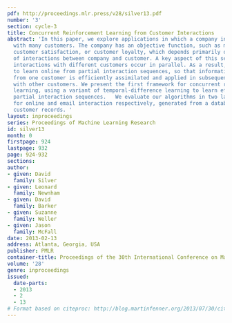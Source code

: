 ```yaml
---
pdf: http://proceedings.mlr.press/v28/silver13.pdf
number: '3'
section: cycle-3
title: Concurrent Reinforcement Learning from Customer Interactions
abstract: 'In this paper, we explore applications in which a company interacts concurrently
  with many customers. The company has an objective function, such as maximising revenue,
  customer satisfaction, or customer loyalty, which depends primarily on the sequence
  of interactions between company and customer. A key aspect of this setting is that
  interactions with different customers occur in parallel. As a result, it is imperative
  to learn online from partial interaction sequences, so that information acquired
  from one customer is efficiently assimilated and applied in subsequent interactions
  with other customers. We present the first framework for concurrent reinforcement
  learning, using a variant of temporal-difference learning to learn efficiently from
  partial interaction sequences.   We evaluate our algorithms in two large-scale test-beds
  for online and email interaction respectively, generated from a database of 300,000
  customer records. '
layout: inproceedings
series: Proceedings of Machine Learning Research
id: silver13
month: 0
firstpage: 924
lastpage: 932
page: 924-932
sections: 
author:
- given: David
  family: Silver
- given: Leonard
  family: Newnham
- given: David
  family: Barker
- given: Suzanne
  family: Weller
- given: Jason
  family: McFall
date: 2013-02-13
address: Atlanta, Georgia, USA
publisher: PMLR
container-title: Proceedings of the 30th International Conference on Machine Learning
volume: '28'
genre: inproceedings
issued:
  date-parts:
  - 2013
  - 2
  - 13
# Format based on citeproc: http://blog.martinfenner.org/2013/07/30/citeproc-yaml-for-bibliographies/
---
```

